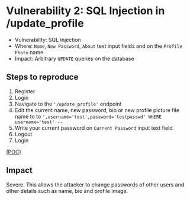 # Vulnerability 2: SQL Injection in /update_profile

- Vulnerability: SQL Injection
- Where: `Name`, `New Password`, `About` text input fields and on the `Profile Photo` name
- Impact: Arbitrary `UPDATE` queries on the database

## Steps to reproduce

1. Register
2. Login
3. Navigate to the `'/update_profile'` endpoint
4. Edit the current name, new password, bio or new profile picture file name to to `',username='test',password='testpasswd' WHERE username='test' -- `
5. Write your current password on `Current Password` input text field
6. Logout
7. Login

[(POC)](vuln2.py)

## Impact

Severe. This allows the attacker to change passwords of other users and other details such as name, bio and profile image.